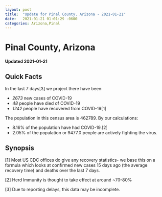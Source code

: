```yaml
---
layout: post
title:  "Update for Pinal County, Arizona - 2021-01-21"
date:   2021-01-21 01:01:29 -0600
categories: Arizona,Pinal
---
```


# Pinal County, Arizona
#### Updated 2021-01-21

## Quick Facts

In the last 7 days[3] we project there have been
- *2673* new cases of COVID-19
- *48* people have died of COVID-19
- *1242* people have recovered from COVID-19[1]

The population in this census area is 462789. By our calculations:
- 8.16% of the population have had COVID-19.[2]
- 2.05% of the population or 9477.0 people are actively fighting the virus.

## Synopsis




[1] Most US CDC offices do give any recovery statistics- we base this on a formula which looks at confirmed new cases
15 days ago (the average recovery time) and deaths over the last 7 days.

[2] Herd Immunity is thought to take effect at around ~70-80%

[3] Due to reporting delays, this data may be incomplete.
 
    